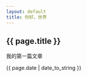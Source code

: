 ```yaml
---
layout: default
title: 你好，世界
---
```


## {{ page.title }}
我的第一篇文章

{{ page.date | date_to_string }}
